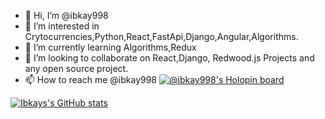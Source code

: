 - 👋 Hi, I’m @ibkay998
- 👀 I’m interested in Crytocurrencies,Python,React,FastApi,Django,Angular,Algorithms.
- 🌱 I’m currently learning Algorithms,Redux
- 💞️ I’m looking to collaborate on React,Django, Redwood.js Projects and any open source project.
- 📫 How to reach me @ibkay998
[![@ibkay998's Holopin board](https://holopin.io/api/user/board?user=ibkay998)](https://holopin.io/@ibkay998)

[![Ibkays's GitHub stats](https://github-readme-stats.vercel.app/api?username=ibkay998)](https://github.com/anuraghazra/github-readme-stats)

<!---
ibkay998/ibkay998 is a ✨ special ✨ repository because its `README.md` (this file) appears on your GitHub profile.
You can click the Preview link to take a look at your changes.
--->
